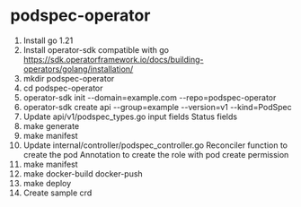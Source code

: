 # podspec-operator
1. Install go 1.21
2. Install operator-sdk compatible with go
https://sdk.operatorframework.io/docs/building-operators/golang/installation/
3. mkdir podspec-operator
4. cd podspec-operator
5. operator-sdk init --domain=example.com --repo=podspec-operator
6. operator-sdk create api --group=example --version=v1 --kind=PodSpec
7. Update api/v1/podspec_types.go
input fields
Status fields
8. make generate
9. make manifest
10. Update internal/controller/podspec_controller.go
Reconciler function to create the pod
Annotation to create the role with pod create permission
11. make manifest
12. make docker-build docker-push
13. make deploy
14. Create sample crd


